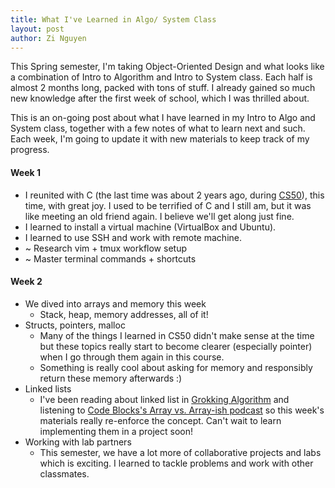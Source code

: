 ```yaml
---
title: What I've Learned in Algo/ System Class
layout: post
author: Zi Nguyen
---
```


This Spring semester, I'm taking Object-Oriented Design and what looks like a combination of Intro to Algorithm and Intro to System class. Each half is almost 2 months long, packed with tons of stuff. I already gained so much new knowledge after the first week of school, which I was thrilled about. 

This is an on-going post about what I have learned in my Intro to Algo and System class, together with a few notes of what to learn next and such. Each week, I'm going to update it with new materials to keep track of my progress. 


#### Week 1

- I reunited with C (the last time was about 2 years ago, during <a href="https://www.edx.org/course/cs50s-introduction-computer-science-harvardx-cs50x">CS50</a>), this time, with great joy. I used to be terrified of C and I still am, but it was like meeting an old friend again. I believe we'll get along just fine.
- I learned to install a virtual machine (VirtualBox and Ubuntu). 
- I learned to use SSH and work with remote machine. 
- ~ Research vim + tmux workflow setup
- ~ Master terminal commands + shortcuts

#### Week 2

- We dived into arrays and memory this week
    - Stack, heap, memory addresses, all of it!
- Structs, pointers, malloc
    - Many of the things I learned in CS50 didn't make sense at the time but these topics really start to become clearer (especially pointer) when I go through them again in this course.
    - Something is really cool about asking for memory and responsibly return these memory afterwards :)
- Linked lists
    - I've been reading about linked list in <a href="https://www.manning.com/books/grokking-algorithms"> Grokking Algorithm</a> and listening to <a href="https://www.codingblocks.net/podcast/data-structures-arrays-and-array-ish/"> Code Blocks's Array vs. Array-ish podcast</a> so this week's materials really re-enforce the concept. Can't wait to learn implementing them in a project soon!
- Working with lab partners
    - This semester, we have a lot more of collaborative projects and labs which is exciting. I learned to tackle problems and work with other classmates.
